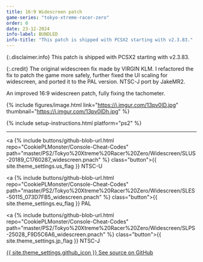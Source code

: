 ```yaml
---
title: 16:9 Widescreen patch
game-series: "tokyo-xtreme-racer-zero"
order: 0
date: 23-12-2024
info-label: BUNDLED
info-title: "This patch is shipped with PCSX2 starting with v2.3.83."
---
```


{:.disclaimer.info}
This patch is shipped with PCSX2 starting with v2.3.83.

{:.credit}
The original widescreen fix made by VIRGIN KLM. I refactored the fix to patch the game more safely, further fixed the UI scaling for widescreen,
and ported it to the PAL version. NTSC-J port by JakeMR2.

An improved 16:9 widescreen patch, fully fixing the tachometer.

{% include figures/image.html link="https://i.imgur.com/13pv0ID.jpg" thumbnail="https://i.imgur.com/13pv0IDh.jpg" %}

{% include setup-instructions.html platform="ps2" %}

***

<a {% include buttons/github-blob-url.html repo="CookiePLMonster/Console-Cheat-Codes" path="master/PS2/Tokyo%20Xtreme%20Racer%20Zero/Widescreen/SLUS-20189_C1760287_widescreen.pnach" %} class="button">{{ site.theme_settings.us_flag }} NTSC-U</a>

<a {% include buttons/github-blob-url.html repo="CookiePLMonster/Console-Cheat-Codes" path="master/PS2/Tokyo%20Xtreme%20Racer%20Zero/Widescreen/SLES-50115_073D7FB5_widescreen.pnach" %} class="button">{{ site.theme_settings.eu_flag }} PAL</a>

<a {% include buttons/github-blob-url.html repo="CookiePLMonster/Console-Cheat-Codes" path="master/PS2/Tokyo%20Xtreme%20Racer%20Zero/Widescreen/SLPS-25028_F9D5C6A6_widescreen.pnach" %} class="button">{{ site.theme_settings.jp_flag }} NTSC-J</a>

<a href="https://github.com/CookiePLMonster/Console-Cheat-Codes/tree/master/PS2/Tokyo%20Xtreme%20Racer%20Zero/Widescreen" class="button github" target="_blank">{{ site.theme_settings.github_icon }} See source on GitHub</a>
